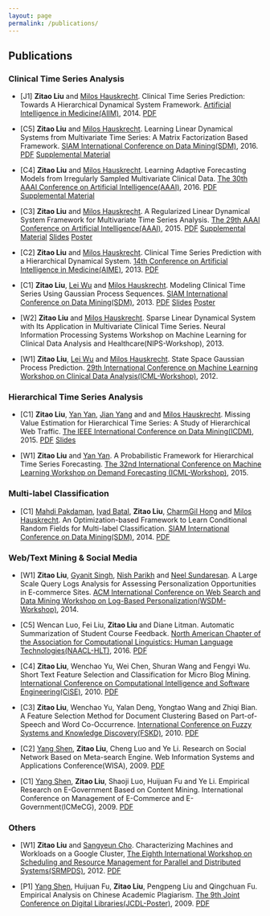 ```yaml
---
layout: page
permalink: /publications/
---
```




## Publications

### Clinical Time Series Analysis
* [J1] **Zitao Liu** and [Milos Hauskrecht](http://people.cs.pitt.edu/~milos/). Clinical Time Series Prediction: Towards A Hierarchical Dynamical System Framework. [Artificial Intelligence in Medicine(AIIM)](http://www.journals.elsevier.com/artificial-intelligence-in-medicine/), 2014. <a href="{{ site.baseurl }}/download/aiim2014.pdf" class="button button-blue button-small">PDF</a>

* [C5] **Zitao Liu** and [Milos Hauskrecht](http://people.cs.pitt.edu/~milos/). Learning Linear Dynamical Systems from Multivariate Time Series: A Matrix Factorization Based Framework. [SIAM International Conference on Data Mining(SDM)](http://www.siam.org/meetings/sdm16/), 2016. <a href="{{ site.baseurl }}/download/sdm2016.pdf" class="button button-blue button-small">PDF</a> <a href="{{ site.baseurl }}/download/sdm2016_sup.pdf" class="button button-blue button-small">Supplemental Material</a> 

* [C4] **Zitao Liu** and [Milos Hauskrecht](http://people.cs.pitt.edu/~milos/). Learning Adaptive Forecasting Models from Irregularly Sampled Multivariate Clinical Data. [The 30th AAAI Conference on Artificial Intelligence(AAAI)](http://www.aaai.org/Conferences/AAAI/aaai16.php), 2016. <a href="{{ site.baseurl }}/download/aaai2016.pdf" class="button button-blue button-small">PDF</a> <a href="{{ site.baseurl }}/download/aaai2016_sup.pdf" class="button button-blue button-small">Supplemental Material</a> 


* [C3] **Zitao Liu** and [Milos Hauskrecht](http://people.cs.pitt.edu/~milos/). A Regularized Linear Dynamical System Framework for Multivariate Time Series Analysis. [The 29th AAAI Conference on Artificial Intelligence(AAAI)](http://www.aaai.org/Conferences/AAAI/aaai15.php), 2015. <a href="{{ site.baseurl }}/download/aaai2015.pdf" class="button button-blue button-small">PDF</a> <a href="{{ site.baseurl }}/download/aaai2015_sup.pdf" class="button button-blue button-small">Supplemental Material</a> <a href="{{ site.baseurl }}/download/aaai2015_slides.pdf" class="button button-blue button-small">Slides</a> <a href="{{ site.baseurl }}/download/aaai2015_poster.pdf" class="button button-blue button-small">Poster</a> 

* [C2] **Zitao Liu** and [Milos Hauskrecht](http://people.cs.pitt.edu/~milos/). Clinical Time Series Prediction with a Hierarchical Dynamical System. [14th Conference on Artificial Intelligence in Medicine(AIME)](http://www.aimedicine.info/aime13/), 2013. <a href="{{ site.baseurl }}/download/aime2013.pdf" class="button button-blue button-small">PDF</a>

* [C1] **Zitao Liu**, [Lei Wu](https://sites.google.com/site/wuleibig2/) and [Milos Hauskrecht](http://people.cs.pitt.edu/~milos/). Modeling Clinical Time Series Using Gaussian Process Sequences. [SIAM International Conference on Data Mining(SDM)](http://www.siam.org/meetings/sdm13/), 2013. <a href="{{ site.baseurl }}/download/sdm2013.pdf" class="button button-blue button-small">PDF</a> <a href="{{ site.baseurl }}/download/sdm2013_slides.pdf" class="button button-blue button-small">Slides</a> <a href="{{ site.baseurl }}/download/sdm2013_poster.pdf" class="button button-blue button-small">Poster</a> 

* [W2] **Zitao Liu** and [Milos Hauskrecht](http://people.cs.pitt.edu/~milos/). Sparse Linear Dynamical System with Its Application in Multivariate Clinical Time Series. Neural Information Processing Systems Workshop on Machine Learning for Clinical Data Analysis and Healthcare(NIPS-Workshop), 2013.

* [W1] **Zitao Liu**, [Lei Wu](https://sites.google.com/site/wuleibig2/) and [Milos Hauskrecht](http://people.cs.pitt.edu/~milos/). State Space Gaussian Process Prediction. [29th International Conference on Machine Learning Workshop on Clinical Data Analysis(ICML-Workshop)](https://sites.google.com/site/mlclinicaldata/), 2012.

### Hierarchical Time Series Analysis
* [C1] **Zitao Liu**, [Yan Yan](https://www.linkedin.com/pub/yan-yan/10/7b3/884), [Jian Yang](https://labs.yahoo.com/researchers/jianyang) and and [Milos Hauskrecht](http://people.cs.pitt.edu/~milos/). Missing Value Estimation for Hierarchical Time Series: A Study of Hierarchical Web Traffic. [The IEEE International Conference on Data Mining(ICDM)](http://icdm2015.stonybrook.edu/), 2015. <a href="{{ site.baseurl }}/download/icdm2015.pdf" class="button button-blue button-small">PDF</a> <a href="{{ site.baseurl }}/download/icdm2015_slides.pdf" class="button button-blue button-small">Slides</a>

* [W1] **Zitao Liu** and [Yan Yan](https://www.linkedin.com/pub/yan-yan/10/7b3/884). A Probabilistic Framework for Hierarchical Time Series Forecasting. [The 32nd International Conference on Machine Learning Workshop on Demand Forecasting (ICML-Workshop)](https://sites.google.com/site/icmldemand/), 2015.

### Multi-label Classification
* [C1] [Mahdi Pakdaman](http://people.cs.pitt.edu/~pakdaman/), [Iyad Batal](https://www.sites.google.com/site/iyadbatal/), **Zitao Liu**, [CharmGil Hong](http://people.cs.pitt.edu/~charmgil/Hong/Home.html) and [Milos Hauskrecht](http://people.cs.pitt.edu/~milos/). An Optimization-based Framework to Learn Conditional Random Fields for Multi-label Classification. [SIAM International Conference on Data Mining(SDM)](http://www.siam.org/meetings/sdm14/), 2014. <a href="{{ site.baseurl }}/download/sdm2014.pdf" class="button button-blue button-small">PDF</a>

### Web/Text Mining & Social Media
* [W1] **Zitao Liu**, [Gyanit Singh](https://www.linkedin.com/in/gyanitsingh), [Nish Parikh](https://labs.ebay.com/people/nish-parikh/) and [Neel Sundaresan](https://www.linkedin.com/pub/neel-sundaresan/0/4a2/a96). A Large Scale Query Logs Analysis for Assessing Personalization Opportunities in E-commerce Sites. [ACM International Conference on Web Search and Data Mining Workshop on Log-Based Personalization(WSDM-Workshop)](http://research.microsoft.com/en-us/um/people/nickcr/wscd2014/), 2014. 

* [C5] Wencan Luo, Fei Liu, **Zitao Liu** and Diane Litman. Automatic Summarization of Student Course Feedback. [North American Chapter of the Association for Computational Linguistics: Human Language Technologies(NAACL-HLT)](http://naacl.org/naacl-hlt-2016/), 2016. <a href="{{ site.baseurl }}/download/" class="button button-blue button-small">PDF</a>

* [C4] **Zitao Liu**, Wenchao Yu, Wei Chen, Shuran Wang and Fengyi Wu. Short Text Feature Selection and Classification for Micro Blog Mining. [International Conference on Computational Intelligence and Software Engineering(CiSE)](http://www.ciseng.org/2010/), 2010. <a href="{{ site.baseurl }}/download/cise2010.pdf" class="button button-blue button-small">PDF</a>

* [C3] **Zitao Liu**, Wenchao Yu, Yalan Deng, Yongtao Wang and Zhiqi Bian. A Feature Selection Method for Document Clustering Based on Part-of-Speech and Word Co-Occurrence. [International Conference on Fuzzy Systems and Knowledge Discovery(FSKD)](http://www.ieee.org/conferences_events/conferences/conferencedetails/index.html?Conf_ID=16486), 2010. <a href="{{ site.baseurl }}/download/fskd2010.pdf" class="button button-blue button-small">PDF</a>

* [C2] [Yang Shen](http://www.tsjc.tsinghua.edu.cn/publish/jc/250/2014/20140616145239930572386/20140616145239930572386_.html), **Zitao Liu**, Cheng Luo and Ye Li. Research on Social Network Based on Meta-search Engine. Web Information Systems and Applications Conference(WISA), 2009. <a href="{{ site.baseurl }}/download/wisa2009.pdf" class="button button-blue button-small">PDF</a>

* [C1] [Yang Shen](http://www.tsjc.tsinghua.edu.cn/publish/jc/250/2014/20140616145239930572386/20140616145239930572386_.html), **Zitao Liu**, Shaoji Luo, Huijuan Fu and Ye Li. Empirical Research on E-Government Based on Content Mining. International Conference on Management of E-Commerce and E-Government(ICMeCG), 2009. <a href="{{ site.baseurl }}/download/icmecg2009.pdf" class="button button-blue button-small">PDF</a>

### Others

* [W1] **Zitao Liu** and [Sangyeun Cho](https://people.cs.pitt.edu/~cho/). Characterizing Machines and Workloads on a Google Cluster, [The Eighth International Workshop on Scheduling and Resource Management for Parallel and Distributed Systems(SRMPDS)](http://www.mcs.anl.gov/~kettimut/srmpds12/), 2012. <a href="{{ site.baseurl }}/download/srmpds2012.pdf" class="button button-blue button-small">PDF</a>

* [P1] [Yang Shen](http://www.tsjc.tsinghua.edu.cn/publish/jc/250/2014/20140616145239930572386/20140616145239930572386_.html), Huijuan Fu, **Zitao Liu**, Pengpeng Liu and Qingchuan Fu. Empirical Analysis on Chinese Academic Plagiarism. [The 9th Joint Conference on Digital Libraries(JCDL-Poster)](http://www.jcdl.org/archived-conf-sites/jcdl2009/), 2009. <a href="{{ site.baseurl }}/download/jcdl2009.pdf" class="button button-blue button-small">PDF</a>
